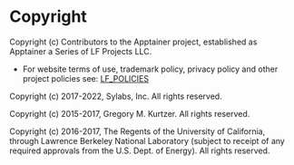# Copyright

Copyright (c) Contributors to the Apptainer project, established as
  Apptainer a Series of LF Projects LLC.

- For website terms of use, trademark policy, privacy policy and other
  project policies see: [LF_POLICIES](https://lfprojects.org/policies)

Copyright (c) 2017-2022, Sylabs, Inc. All rights reserved.

Copyright (c) 2015-2017, Gregory M. Kurtzer. All rights reserved.

Copyright (c) 2016-2017, The Regents of the University of California,
through Lawrence Berkeley National Laboratory (subject to receipt of any
required approvals from the U.S. Dept. of Energy).  All rights reserved.
